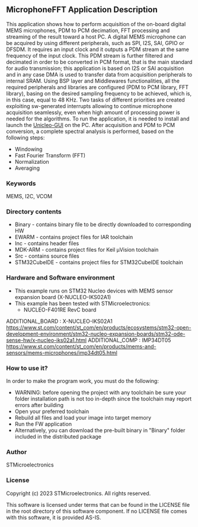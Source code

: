
## <b>MicrophoneFFT Application Description</b>

This application shows how to perform acquisition of the on-board digital MEMS microphones, PDM to PCM decimation, FFT processing and streaming of the result toward a host PC. A digital MEMS microphone can be acquired by using different peripherals, such as SPI, I2S, SAI, GPIO or DFSDM. It requires an input clock and it outputs a PDM stream at the same frequency of the input clock. This PDM stream is further filtered and decimated in order to be converted in PCM format, that is the main standard for audio transmission; this application is based on I2S or SAI acquisition and in any case DMA is used to transfer data from acquisition peripherals to internal SRAM. Using BSP layer and Middlewares functionalities, all the required peripherals and libraries are configured (PDM to PCM library, FFT library), basing on the desired sampling frequency to be achieved, which is, in this case, equal to 48 KHz. Two tasks of different priorities are created exploiting sw-generated interrupts allowing to continue microphone acquisition seamlessly, even when high amount of processing power is needed for the algorithms.
To run the application, it is needed to install and launch the [Unicleo-GUI](https://www.st.com/content/st_com/en/products/development-tools/software-development-tools/sensor-software-development-tools/unicleo-gui.html) on the PC.
After acquisition and PDM to PCM conversion, a complete spectral analysis is performed, based on the following steps:

  - Windowing
  - Fast Fourier Transform (FFT)
  - Normalization
  - Averaging


### <b>Keywords</b>

MEMS, I2C, VCOM


### <b>Directory contents</b>

  - Binary - contains binary file to be directly downloaded to corresponding HW
  - EWARM - contains project files for IAR toolchain
  - Inc - contains header files
  - MDK-ARM - contains project files for Keil µVision toolchain
  - Src - contains source files
  - STM32CubeIDE - contains project files for STM32CubeIDE toolchain


### <b>Hardware and Software environment</b>

  - This example runs on STM32 Nucleo devices with MEMS sensor expansion board (X-NUCLEO-IKS02A1)
  - This example has been tested with STMicroelectronics:
    - NUCLEO-F401RE RevC board


ADDITIONAL_BOARD : X-NUCLEO-IKS02A1 https://www.st.com/content/st_com/en/products/ecosystems/stm32-open-development-environment/stm32-nucleo-expansion-boards/stm32-ode-sense-hw/x-nucleo-iks02a1.html
ADDITIONAL_COMP : IMP34DT05 https://www.st.com/content/st_com/en/products/mems-and-sensors/mems-microphones/imp34dt05.html


### <b>How to use it?</b>

In order to make the program work, you must do the following:

  - WARNING: before opening the project with any toolchain be sure your folder installation path is not too in-depth since the toolchain may report errors after building
  - Open your preferred toolchain
  - Rebuild all files and load your image into target memory
  - Run the FW application
  - Alternatively, you can download the pre-built binary in "Binary" folder included in the distributed package


### <b>Author</b>

STMicroelectronics


### <b>License</b>

Copyright (c) 2023 STMicroelectronics.
All rights reserved.

This software is licensed under terms that can be found in the LICENSE file in the root directory of this software component.
If no LICENSE file comes with this software, it is provided AS-IS.
